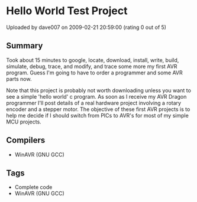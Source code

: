 # Hello World Test Project

Uploaded by dave007 on 2009-02-21 20:59:00 (rating 0 out of 5)

## Summary

Took about 15 minutes to google, locate, download, install, write, build, simulate, debug, trace, and modify, and trace some more my first AVR program. Guess I'm going to have to order a programmer and some AVR parts now. 


Note that this project is probably not worth downloading unless you want to see a simple 'hello world' c program. As soon as I receive my AVR Dragon programmer I'll post details of a real hardware project involving a rotary encoder and a stepper motor. The objective of these first AVR projects is to help me decide if I should switch from PICs to AVR's for most of my simple MCU projects.

## Compilers

- WinAVR (GNU GCC)

## Tags

- Complete code
- WinAVR (GNU GCC)
